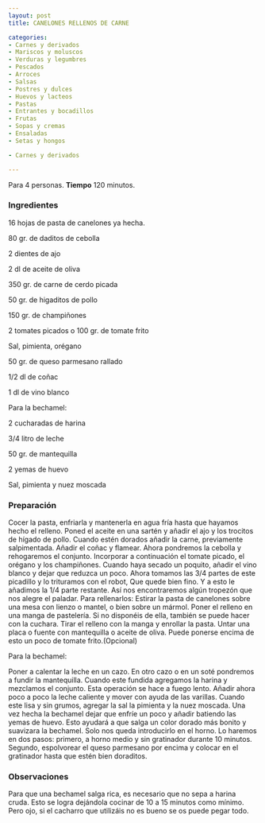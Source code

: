 ```yaml
---
layout: post
title: CANELONES RELLENOS DE CARNE

categories:
- Carnes y derivados
- Mariscos y moluscos
- Verduras y legumbres
- Pescados
- Arroces
- Salsas
- Postres y dulces
- Huevos y lacteos
- Pastas
- Entrantes y bocadillos
- Frutas
- Sopas y cremas
- Ensaladas
- Setas y hongos

- Carnes y derivados

---
```


Para 4 personas.
<b>Tiempo</b> 120 minutos.

<h3>Ingredientes</h3>

16 hojas de pasta de canelones ya hecha.

80 gr. de daditos de cebolla

2 dientes de ajo

2 dl de aceite de oliva

350 gr. de carne de cerdo picada

50 gr. de higaditos de pollo

150 gr. de champiñones

2 tomates picados o 100 gr. de tomate frito

Sal, pimienta, orégano

50 gr. de queso parmesano rallado

1/2 dl de coñac

1 dl de vino blanco

Para la bechamel:

2 cucharadas de harina

3/4 litro de leche

50 gr. de mantequilla

2 yemas de huevo

Sal, pimienta y nuez moscada

<h3>Preparación</h3>

Cocer la pasta, enfriarla y mantenerla en agua fría hasta que hayamos hecho el relleno. Poned el aceite en una sartén y añadir el ajo y los trocitos de hígado de pollo. Cuando estén dorados añadir la carne, previamente salpimentada. Añadir el coñac y flamear. Ahora pondremos la cebolla y rehogaremos el conjunto. Incorporar a continuación el tomate picado, el orégano y los champiñones. Cuando haya secado un poquito, añadir el vino blanco y dejar que reduzca un poco. Ahora tomamos las 3/4 partes de este picadillo y lo trituramos con el robot, Que quede bien fino. Y a esto le añadimos la 1/4 parte restante. Así nos encontraremos algún tropezón que nos alegre el paladar. Para rellenarlos: Estirar la pasta de canelones sobre una mesa con lienzo o mantel, o bien sobre un mármol. Poner el relleno en una manga de pastelería. Si no disponéis de ella, también se puede hacer con la cuchara. Tirar el relleno con la manga y enrollar la pasta. Untar una placa o fuente con mantequilla o aceite de oliva. Puede ponerse encima de esto un poco de tomate frito.(Opcional)

Para la bechamel:

Poner a calentar la leche en un cazo. En otro cazo o en un soté pondremos a fundir la mantequilla. Cuando este fundida agregamos la harina y mezclamos el conjunto. Esta operación se hace a fuego lento. Añadir ahora poco a poco la leche caliente y mover con ayuda de las varillas. Cuando este lisa y sin grumos, agregar la sal la pimienta y la nuez moscada. Una vez hecha la bechamel dejar que enfríe un poco y añadir batiendo las yemas de huevo. Esto ayudará a que salga un color dorado más bonito y suavizara la bechamel. Solo nos queda introducirlo en el horno. Lo haremos en dos pasos: primero, a horno medio y sin gratinador durante 10 minutos. Segundo, espolvorear el queso parmesano por encima y colocar en el gratinador hasta que estén bien doraditos.

<h3>Observaciones</h3>

Para que una bechamel salga rica, es necesario que no sepa a harina cruda. Esto se logra dejándola cocinar de 10 a 15 minutos como mínimo. Pero ojo, si el cacharro que utilizáis no es bueno se os puede pegar todo.


